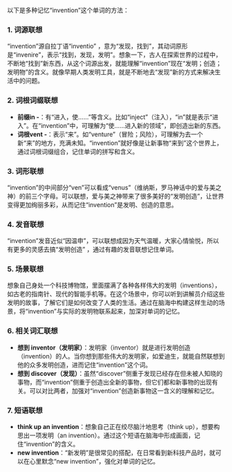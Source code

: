 以下是多种记忆“invention”这个单词的方法：

### 1. 词源联想
“invention”源自拉丁语“inventio” ，意为“发现，找到”，其动词原形是“invenire”，表示“找到，发现，发明”。想象一下，古人在探索世界的过程中，不断地“找到”新东西，从这个词源出发，就能理解“invention”现在“发明；创造；发明物”的含义。就像早期人类发明工具，就是不断地去“发现”新的方式来解决生活中的问题。 

### 2. 词根词缀联想
 - **前缀in -**：有“进入，使……”等含义。比如“inject”（注入），“in”就是表示“进入”。在“invention”中，可理解为“使……进入新的领域”，即创造出新的东西。
 - **词根vent -**：表示“来”。如“venture”（冒险；风险），可理解为去一个新“来”的地方，充满未知。“invention”就好像是让新事物“来到”这个世界上，通过词根词缀组合，记住单词的拼写和含义。 

### 3. 词形联想
 “invention”的中间部分“ven”可以看成“venus”（维纳斯，罗马神话中的爱与美之神）的前三个字母。可以联想，爱与美之神带来了很多美好的“发明创造”，让世界变得更加绚丽多彩，从而记住“invention”是发明、创造的意思。 

### 4. 发音联想
 “invention”发音近似“因温申”，可以联想成因为天气温暖，大家心情愉悦，所以有更多的灵感去搞“发明创造” ，通过有趣的发音联想记住单词。 

### 5. 场景联想
想象自己身处一个科技博物馆，里面摆满了各种各样伟大的发明（inventions），如古老的指南针、现代的智能手机等。在这个场景中，你可以听到讲解员介绍这些发明的故事，了解它们是如何改变了人类的生活。通过在脑海中构建这样生动的场景，将“invention”与实际的发明物联系起来，加深对单词的记忆。 

### 6. 相关词汇联想
 - **想到 inventor（发明家）**：发明家（inventor）就是进行发明创造（invention）的人。当你想到那些伟大的发明家，如爱迪生，就能自然联想到他的众多发明创造，进而记住“invention”这个词。 
 - **想到 discover（发现）**：虽然“discover”侧重于发现已经存在但未被人知晓的事物，而“invention”侧重于创造出全新的事物，但它们都和新事物的出现有关。可以对比两者，加强对“invention”创造新事物这一含义的理解和记忆。 

### 7. 短语联想
 - **think up an invention**：想象自己正在绞尽脑汁地思考（think up），想要构思出一项发明（an invention）。通过这个短语在脑海中形成画面，记住“invention”的含义。
 - **new invention**：“新发明”是很常见的搭配，在日常看到新科技产品时，就可以在心里默念“new invention”，强化对单词的记忆。 